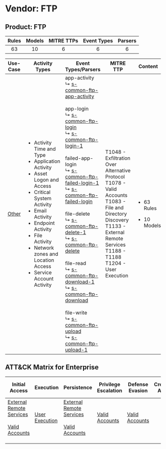 Vendor: FTP
===========
Product: FTP
------------
| Rules | Models | MITRE TTPs | Event Types | Parsers |
|:-----:|:------:|:----------:|:-----------:|:-------:|
|  63   |   10   |     6      |      6      |    6    |

|               Use-Case                | Activity Types                                                                                                                                                                                                                                                                           | Event Types/Parsers                                                                                                                                                                                                                                                                                                                                                                                                                                                                                                                                                                                                                                                                                                                                                                                                                                                                                                                                                                                                                                              | MITRE TTP                                                                                                                                                                                           | Content                                               |
|:-------------------------------------:| ---------------------------------------------------------------------------------------------------------------------------------------------------------------------------------------------------------------------------------------------------------------------------------------- | ---------------------------------------------------------------------------------------------------------------------------------------------------------------------------------------------------------------------------------------------------------------------------------------------------------------------------------------------------------------------------------------------------------------------------------------------------------------------------------------------------------------------------------------------------------------------------------------------------------------------------------------------------------------------------------------------------------------------------------------------------------------------------------------------------------------------------------------------------------------------------------------------------------------------------------------------------------------------------------------------------------------------------------------------------------------- | --------------------------------------------------------------------------------------------------------------------------------------------------------------------------------------------------- | ----------------------------------------------------- |
| [Other](../UseCases/usecase_other.md) | <ul><li>Activity Time  and Type</li><li>Application Activity</li><li>Asset Logon and Access</li><li>Critical System Activity</li><li>Email Activity</li><li>Endpoint Activity</li><li>File Activity</li><li>Network zones and Location Access</li><li>Service Account Activity</li></ul> |  app-activity<br> ↳ [s-common-ftp-app-activity](../Parsers/parserContent_s-common-ftp-app-activity.md)<br><br> app-login<br> ↳ [s-common-ftp-login](../Parsers/parserContent_s-common-ftp-login.md)<br> ↳ [s-common-ftp-login-1](../Parsers/parserContent_s-common-ftp-login-1.md)<br><br> failed-app-login<br> ↳ [s-common-ftp-failed-login-1](../Parsers/parserContent_s-common-ftp-failed-login-1.md)<br> ↳ [s-common-ftp-failed-login](../Parsers/parserContent_s-common-ftp-failed-login.md)<br><br> file-delete<br> ↳ [s-common-ftp-delete-1](../Parsers/parserContent_s-common-ftp-delete-1.md)<br> ↳ [s-common-ftp-delete](../Parsers/parserContent_s-common-ftp-delete.md)<br><br> file-read<br> ↳ [s-common-ftp-download-1](../Parsers/parserContent_s-common-ftp-download-1.md)<br> ↳ [s-common-ftp-download](../Parsers/parserContent_s-common-ftp-download.md)<br><br> file-write<br> ↳ [s-common-ftp-upload](../Parsers/parserContent_s-common-ftp-upload.md)<br> ↳ [s-common-ftp-upload-1](../Parsers/parserContent_s-common-ftp-upload-1.md)<br> | T1048 - Exfiltration Over Alternative Protocol<br>T1078 - Valid Accounts<br>T1083 - File and Directory Discovery<br>T1133 - External Remote Services<br>T1188 - T1188<br>T1204 - User Execution<br> | <ul><li>63 Rules</li></ul><ul><li>10 Models</li></ul> |

ATT&CK Matrix for Enterprise
----------------------------
| Initial Access                                                                                                                                   | Execution                                                           | Persistence                                                                                                                                      | Privilege Escalation                                                | Defense Evasion                                                     | Credential Access | Discovery                                                                         | Lateral Movement | Collection | Command and Control | Exfiltration                                                                                | Impact |
| ------------------------------------------------------------------------------------------------------------------------------------------------ | ------------------------------------------------------------------- | ------------------------------------------------------------------------------------------------------------------------------------------------ | ------------------------------------------------------------------- | ------------------------------------------------------------------- | ----------------- | --------------------------------------------------------------------------------- | ---------------- | ---------- | ------------------- | ------------------------------------------------------------------------------------------- | ------ |
| [External Remote Services](https://attack.mitre.org/techniques/T1133)<br><br>[Valid Accounts](https://attack.mitre.org/techniques/T1078)<br><br> | [User Execution](https://attack.mitre.org/techniques/T1204)<br><br> | [External Remote Services](https://attack.mitre.org/techniques/T1133)<br><br>[Valid Accounts](https://attack.mitre.org/techniques/T1078)<br><br> | [Valid Accounts](https://attack.mitre.org/techniques/T1078)<br><br> | [Valid Accounts](https://attack.mitre.org/techniques/T1078)<br><br> |                   | [File and Directory Discovery](https://attack.mitre.org/techniques/T1083)<br><br> |                  |            |                     | [Exfiltration Over Alternative Protocol](https://attack.mitre.org/techniques/T1048)<br><br> |        |